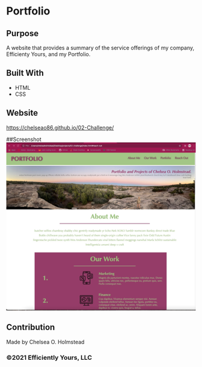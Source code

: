 # Portfolio

## Purpose
A website that provides a summary of the service offerings of my company, Efficienty Yours, and my Portfolio. 

## Built With
* HTML
* CSS

## Website
 https://chelseao86.github.io/02-Challenge/


##Screenshot
![ScreenShot](./assets/images/02-challenge.jpg)

## Contribution
Made by Chelsea O. Holmstead

### ©️2021 Efficiently Yours, LLC